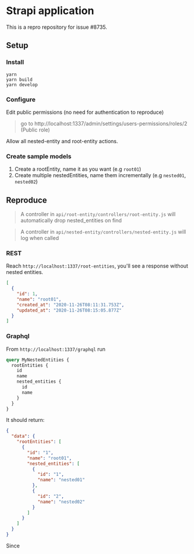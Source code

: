 # Strapi application

This is a repro repository for issue #8735.

## Setup

### Install

```
yarn
yarn build
yarn develop
```

### Configure

Edit public permissions (no need for authentication to reproduce)

> go to http://localhost:1337/admin/settings/users-permissions/roles/2 (Public role)

Allow all nested-entity and root-entity actions.

### Create sample models

1. Create a rootEntity, name it as you want (e.g `root01`)
2. Create multiple nestedEntities, name them incrementally (e.g `nested01`, `nested02`)

## Reproduce

> A controller in `api/root-entity/controllers/root-entity.js` will automatically drop nested_entities on find

> A controller in `api/nested-entity/controllers/nested-entity.js` will log when called


### REST

Reach `http://localhost:1337/root-entities`, you'll see a response without nested entities.

```json
[
  {
    "id": 1,
    "name": "root01",
    "created_at": "2020-11-26T08:11:31.753Z",
    "updated_at": "2020-11-26T08:15:05.877Z"
  }
]
```

### Graphql

From `http://localhost:1337/graphql` run

```graphql
query MyNestedEntities {
  rootEntities {
    id
    name
    nested_entities {
      id
      name
    }
  }
}
```

It should return:

```json
{
  "data": {
    "rootEntities": [
      {
        "id": "1",
        "name": "root01",
        "nested_entities": [
          {
            "id": "1",
            "name": "nested01"
          },
          {
            "id": "2",
            "name": "nested02"
          }
        ]
      }
    ]
  }
}
```
Since
